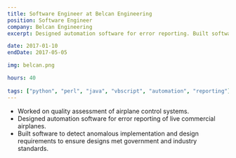 ```yaml
---
title: Software Engineer at Belcan Engineering
position: Software Engineer
company: Belcan Engineering
excerpt: Designed automation software for error reporting. Built software to detect anomalous implementation and design requirements to ensure designs met government and industry standards.

date: 2017-01-10
endDate: 2017-05-05

img: belcan.png

hours: 40
 
tags: ["python", "perl", "java", "vbscript", "automation", "reporting"]
---
```

- Worked on quality assessment of airplane control systems.
- Designed automation software for error reporting of live commercial airplanes.
- Built software to detect anomalous implementation and design requirements to ensure designs met government and industry standards.
